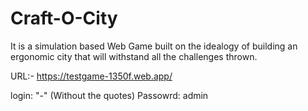 # Craft-O-City

It is a simulation based Web Game built on the idealogy of building an ergonomic city that will withstand all the challenges thrown.

URL:- https://testgame-1350f.web.app/

login: "-"   (Without the quotes)
Passowrd: admin
